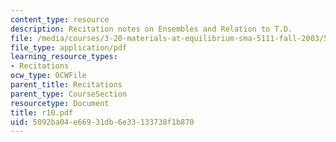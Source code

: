 ```yaml
---
content_type: resource
description: Recitation notes on Ensembles and Relation to T.D.
file: /media/courses/3-20-materials-at-equilibrium-sma-5111-fall-2003/5092ba04e66931db6e33133738f1b870_r10.pdf
file_type: application/pdf
learning_resource_types:
- Recitations
ocw_type: OCWFile
parent_title: Recitations
parent_type: CourseSection
resourcetype: Document
title: r10.pdf
uid: 5092ba04-e669-31db-6e33-133738f1b870
---
```

